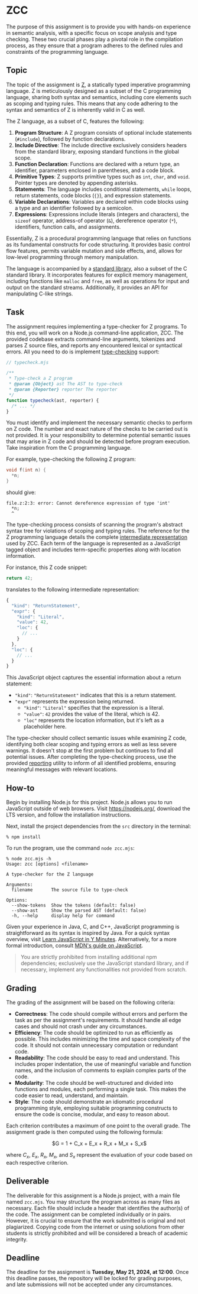 # ZCC

The purpose of this assignment is to provide you with hands-on experience in semantic analysis, with a specific focus on scope analysis and type checking. These two crucial phases play a pivotal role in the compilation process, as they ensure that a program adheres to the defined rules and constraints of the programming language.

## Topic

The topic of the assignment is [Z](lang/README.md), a statically typed imperative programming language. Z is meticulously designed as a subset of the C programming language, sharing both syntax and semantics, including core elements such as scoping and typing rules. This means that any code adhering to the syntax and semantics of Z is inherently valid in C as well.

The Z language, as a subset of C, features the following:

1. **Program Structure**: A Z program consists of optional include statements (`#include`), followed by function declarations.
1. **Include Directive**: The include directive exclusively considers headers from the standard library, exposing standard functions in the global scope.
1. **Function Declaration**: Functions are declared with a return type, an identifier, parameters enclosed in parentheses, and a code block.
1. **Primitive Types**: Z supports primitive types such as `int`, `char`, and `void`. Pointer types are denoted by appending asterisks.
1. **Statements**: The language includes conditional statements, `while` loops, return statements, code blocks (`{}`), and expression statements.
1. **Variable Declarations**: Variables are declared within code blocks using a type and an identifier followed by a semicolon.
1. **Expressions**: Expressions include literals (integers and characters), the `sizeof` operator, address-of operator (`&`), dereference operator (`*`), identifiers, function calls, and assignments.

Essentially, Z is a procedural programming language that relies on functions as its fundamental constructs for code structuring. It provides basic control flow features, permits variable mutation and side effects, and, allows for low-level programming through memory manipulation.

The language is accompanied by a [standard library](lang/README.md#standard-library), also a subset of the C standard library. It incorporates features for explicit memory management, including functions like `malloc` and `free`, as well as operations for input and output on the standard streams. Additionally, it provides an API for manipulating C-like strings.

## Task

The assignment requires implementing a type-checker for Z programs. To this end, you will work on a Node.js command-line application, ZCC. The provided codebase extracts command-line arguments, tokenizes and parses Z source files, and reports any encountered lexical or syntactical errors. All you need to do is implement [type-checking](src/typecheck.mjs) support:

```javascript
// typecheck.mjs

/**
 * Type-check a Z program
 * @param {Object} ast The AST to type-check
 * @param {Reporter} reporter The reporter
 */
function typecheck(ast, reporter) {
  /* ... */
}
```

You must identify and implement the necessary semantic checks to perform on Z code. The number and exact nature of the checks to be carried out is not provided. It is your responsibility to determine potential semantic issues that may arise in Z code and should be detected before program execution. Take inspiration from the C programming language.

For example, type-checking the following Z program:

```cpp
void f(int n) {
  *n;
}
```

should give:

```
file.z:2:3: error: Cannot dereference expression of type 'int'
  *n;
  ^
```

The type-checking process consists of scanning the program's abstract syntax tree for violations of scoping and typing rules. The reference for the Z programming language details the complete [intermediate representation](lang/README.md#intermediate-representation) used by ZCC. Each term of the language is represented as a JavaScript tagged object and includes term-specific properties along with location information.

For instance, this Z code snippet:

```c
return 42;
```

translates to the following intermediate representation:

```javascript
{
  "kind": "ReturnStatement",
  "expr": {
    "kind": "Literal",
    "value": 42,
    "loc": {
      // ...
    }
  },
  "loc": {
    // ...
  }
}
```

This JavaScript object captures the essential information about a return statement:

- `"kind"`: `"ReturnStatement"` indicates that this is a return statement.
- `"expr"` represents the expression being returned.
  - `"kind"`: `"Literal"` specifies that the expression is a literal.
  - `"value"`: `42` provides the value of the literal, which is 42.
  - `"loc"` represents the location information, but it's left as a placeholder here.

The type-checker should collect semantic issues while examining Z code, identifying both clear scoping and typing errors as well as less severe warnings. It doesn't stop at the first problem but continues to find all potential issues. After completing the type-checking process, use the provided [reporting](src/report.mjs) utility to inform of all identified problems, ensuring meaningful messages with relevant locations.

## How-to

Begin by installing Node.js for this project. Node.js allows you to run JavaScript outside of web browsers. Visit https://nodejs.org/, download the LTS version, and follow the installation instructions.

Next, install the project dependencies from the `src` directory in the terminal:

```
% npm install
```

To run the program, use the command `node zcc.mjs`:

```
% node zcc.mjs -h
Usage: zcc [options] <filename>

A type-checker for the Z language

Arguments:
  filename       The source file to type-check

Options:
  --show-tokens  Show the tokens (default: false)
  --show-ast     Show the parsed AST (default: false)
  -h, --help     display help for command
```

Given your experience in Java, C, and C++, JavaScript programming is straightforward as its syntax is inspired by Java. For a quick syntax overview, visit [Learn JavaScript in Y Minutes](https://learnxinyminutes.com/docs/javascript/). Alternatively, for a more formal introduction, consult [MDN's guide on JavaScript](https://developer.mozilla.org/en-US/docs/Web/JavaScript/Guide).

> You are strictly prohibited from installing additional npm dependencies; exclusively use the JavaScript standard library, and if necessary, implement any functionalities not provided from scratch.

## Grading

The grading of the assignment will be based on the following criteria:

- **Correctness**: The code should compile without errors and perform the task as per the assignment's requirements. It should handle all edge cases and should not crash under any circumstances.
- **Efficiency**: The code should be optimized to run as efficiently as possible. This includes minimizing the time and space complexity of the code. It should not contain unnecessary computation or redundant code.
- **Readability**: The code should be easy to read and understand. This includes proper indentation, the use of meaningful variable and function names, and the inclusion of comments to explain complex parts of the code.
- **Modularity**: The code should be well-structured and divided into functions and modules, each performing a single task. This makes the code easier to read, understand, and maintain.
- **Style**: The code should demonstrate an idiomatic procedural programming style, employing suitable programming constructs to ensure the code is concise, modular, and easy to reason about.

Each criterion contributes a maximum of one point to the overall grade. The assignment grade is then computed using the following formula:

<p align="center">
$G = 1 + C_x + E_x + R_x + M_x + S_x$
</p>

where $C_x$, $E_x$, $R_x$, $M_x$, and $S_x$ represent the evaluation of your code based on each respective criterion.

## Deliverable

The deliverable for this assignment is a Node.js project, with a main file named `zcc.mjs`. You may structure the program across as many files as necessary. Each file should include a header that identifies the author(s) of the code. The assignment can be completed individually or in pairs. However, it is crucial to ensure that the work submitted is original and not plagiarized. Copying code from the internet or using solutions from other students is strictly prohibited and will be considered a breach of academic integrity.

## Deadline

The deadline for the assignment is **Tuesday, May 21, 2024, at 12:00**. Once this deadline passes, the repository will be locked for grading purposes, and late submissions will not be accepted under any circumstances.
